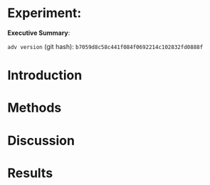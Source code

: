 # Experiment: <NAME>

**Executive Summary**: 

`adv version` (git hash): `b7059d8c58c441f084f0692214c102832fd0888f`

# Introduction

# Methods

# Discussion

# Results 